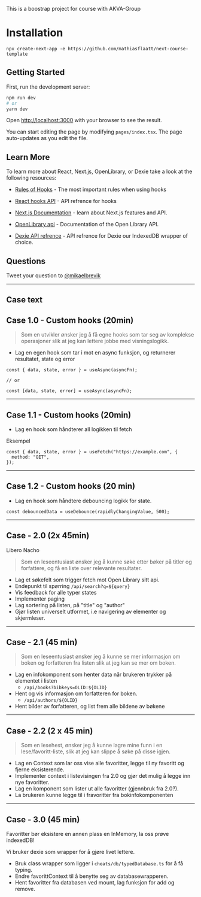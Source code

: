 This is a boostrap project for course with AKVA-Group

# Installation

`npx create-next-app -e https://github.com/mathiasflaatt/next-course-template`

## Getting Started

First, run the development server:

```bash
npm run dev
# or
yarn dev
```

Open [http://localhost:3000](http://localhost:3000) with your browser to see the result.

You can start editing the page by modifying `pages/index.tsx`. The page auto-updates as you edit the file.

## Learn More

To learn more about React, Next.js, OpenLibrary, or Dexie take a look at the following resources:

- [Rules of Hooks](https://reactjs.org/docs/hooks-rules.html) - The most important rules when using hooks

- [React hooks API](https://reactjs.org/docs/hooks-reference.html) - API refrence for hooks

- [Next.js Documentation](https://nextjs.org/docs) - learn about Next.js features and API.

- [OpenLibrary api](https://openlibrary.org/developers/api) - Documentation of the Open Library API.

- [Dexie API refrence](https://dexie.org/docs/API-Reference) - API refrence for Dexie our IndexedDB wrapper of choice.

## Questions

Tweet your question to [@mikaelbrevik](https://twitter.com/intent/tweet?screen_name=mikaelbrevik)

---

## Case text

## Case 1.0 - Custom hooks (20min)

> Som en utvikler ønsker jeg å få egne hooks som tar seg av komplekse operasjoner slik at jeg kan lettere jobbe med visningslogikk.

- Lag en egen hook som tar i mot en async funksjon,
  og returnerer resultatet, state og error

```tsx
const { data, state, error } = useAsync(asyncFn);

// or

const [data, state, error] = useAsync(asyncFn);
```

---

## Case 1.1 - Custom hooks (20min)

- Lag en hook som håndterer all logikken til
  fetch

Eksempel

```tsx
const { data, state, error } = useFetch("https://example.com", {
  method: "GET",
});
```

---

## Case 1.2 - Custom hooks (20 min)

- Lag en hook som håndtere debouncing logikk for state.

```tsx
const debouncedData = useDebounce(rapidlyChangingValue, 500);
```

---

## Case - 2.0 (2x 45min)

Libero Nacho

> Som en leseentusiast ønsker jeg å kunne søke etter bøker på titler og forfattere, og få en liste over relevante resultater.

- Lag et søkefelt som trigger fetch mot Open Library sitt api.
- Endepunkt til spørring `/api/search?q=${query}`
- Vis feedback for alle typer states
- Implementer paging
- Lag sortering på listen, på "title" og "author"
- Gjør listen universelt utformet, i.e navigering av elementer og skjermleser.

---

## Case - 2.1 (45 min)

> Som en leseentusiast ønsker jeg å kunne se mer informasjon om boken og forfatteren fra listen slik at jeg kan se mer om boken.

- Lag en infokomponent som henter data når brukeren trykker på elementet i listen
  - `/api/books?bibkeys=OLID:${OLID}`
- Hent og vis informasjon om forfatteren for boken.
  - `/api/authors/${OLID}`
- Hent bilder av forfatteren, og list frem alle bildene av bøkene

---

## Case - 2.2 (2 x 45 min)

> Som en lesehest, ønsker jeg å kunne lagre mine funn i en lese/favoritt-liste, slik at jeg kan slippe å søke på disse igjen.

- Lag en Context som lar oss vise alle favoritter, legge til ny favoritt og fjerne eksisterende.
- Implementer context i listevisingen fra 2.0 og gjør det mulig å legge inn nye favoritter.
- Lag en komponent som lister ut alle favoritter (gjennbruk fra 2.0?).
- La brukeren kunne legge til i fravoritter fra bokinfokomponenten

---

## Case - 3.0 (45 min)

Favoritter bør eksistere en annen plass en InMemory, la oss prøve indexedDB!

Vi bruker dexie som wrapper for å gjøre livet lettere.

- Bruk class wrapper som ligger i `cheats/db/typedDatabase.ts` for å få typing.
- Endre favorittContext til å benytte seg av databasewrapperen.
- Hent favoritter fra databasen ved mount, lag funksjon for add og remove.
